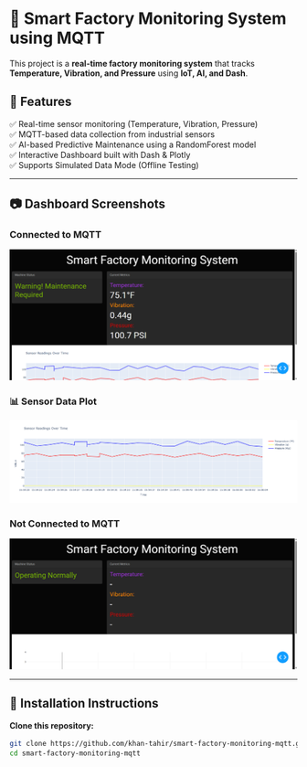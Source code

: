 # 🚀 Smart Factory Monitoring System using MQTT  

This project is a **real-time factory monitoring system** that tracks **Temperature, Vibration, and Pressure** using **IoT, AI, and Dash**.  

## 📌 Features  
✅ Real-time sensor monitoring (Temperature, Vibration, Pressure)  
✅ MQTT-based data collection from industrial sensors  
✅ AI-based Predictive Maintenance using a RandomForest model  
✅ Interactive Dashboard built with Dash & Plotly  
✅ Supports Simulated Data Mode (Offline Testing)  

---

## 📷 Dashboard Screenshots  
### **Connected to MQTT**  
![Dashboard Connected](Dashboard_Connected.png)  

### 📊 Sensor Data Plot  
![Sensor Data Plot](newplot.png)

### **Not Connected to MQTT**  
![Dashboard Not Connected](Dashboard_Notconnected.png)  



---

## 📌 Installation Instructions  
**Clone this repository:**  
```bash
git clone https://github.com/khan-tahir/smart-factory-monitoring-mqtt.git
cd smart-factory-monitoring-mqtt



